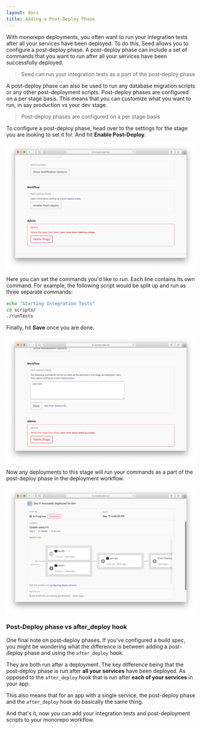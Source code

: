 ```yaml
---
layout: docs
title: Adding a Post-Deploy Phase
---
```


With monorepo deployments, you often want to run your integration tests after all your services have been deployed. To do this, Seed allows you to configure a post-deploy phase. A post-deploy phase can include a set of commands that you want to run after all your services have been successfully deployed.

> Seed can run your integration tests as a part of the post-deploy phase

A post-deploy phase can also be used to run any database migration scripts or any other post-deployment scripts. Post-deploy phases are configured on a per stage basis. This means that you can customize what you want to run, in say production vs your dev stage.

> Post-deploy phases are configured on a per stage basis

To configure a post-deploy phase, head over to the settings for the stage you are looking to set it for. And hit **Enable Post-Deploy**.

![Enable Post-Deploy Phase](/assets/docs/adding-a-post-deploy-phase/enable-post-deploy-phase.png)

Here you can set the commands you'd like to run. Each line contains its own command. For example, the following script would be split up and run as three separate commands:

``` bash
echo "Starting Integration Tests"
cd scripts/
./runTests
```

Finally, hit **Save** once you are done.

![Edit Post-Deploy Phase](/assets/docs/adding-a-post-deploy-phase/edit-post-deploy-phase.png)

Now any deployments to this stage will run your commands as a part of the post-deploy phase in the deployment workflow.

![Post-Deploy Phase in Deployment workflow](/assets/docs/adding-a-post-deploy-phase/post-deploy-phase-in-deployment-workflow.png)

### Post-Deploy phase vs after_deploy hook

One final note on post-deploy phases. If you've configured a build spec, you might be wondering what the difference is between adding a post-deploy phase and using the `after_deploy` hook.

They are both run after a deployment. The key difference being that the post-deploy phase is run after **all your services** have been deployed. As opposed to the `after_deploy` hook that is run after **each of your services** in your app.

This also means that for an app with a single service, the post-deploy phase and the `after_deploy` hook do basically the same thing.

And that's it, now you can add your integration tests and post-deployment scripts to your monorepo workflow.
